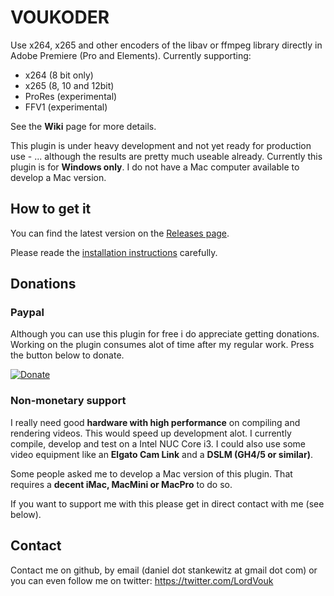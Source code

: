 # VOUKODER
Use x264, x265 and other encoders of the libav or ffmpeg library directly in Adobe Premiere (Pro and Elements). Currently supporting:
- x264 (8 bit only)
- x265 (8, 10 and 12bit)
- ProRes (experimental)
- FFV1 (experimental)

See the **Wiki** page for more details.

This plugin is under heavy development and not yet ready for production use - ... although the results are pretty much useable already.
Currently this plugin is for **Windows only**. I do not have a Mac computer available to develop a Mac version.

## How to get it
You can find the latest version on the [Releases page](https://github.com/Vouk/voukoder/releases).

Please reade the [installation instructions](https://github.com/Vouk/voukoder/wiki/Installation-instructions) carefully.

## Donations

### Paypal
Although you can use this plugin for free i do appreciate getting donations. Working on the plugin consumes alot of time after my regular work. Press the button below to donate.

[![Donate](https://www.paypalobjects.com/en_US/i/btn/btn_donate_LG.gif)](https://www.paypal.com/cgi-bin/webscr?cmd=_s-xclick&hosted_button_id=A997BF8PGLGR8)

### Non-monetary support
I really need good **hardware with high performance** on compiling and rendering videos. This would speed up development alot. I currently compile, develop and test on a Intel NUC Core i3. I could also use some video equipment like an **Elgato Cam Link** and a **DSLM (GH4/5 or similar)**. 

Some people asked me to develop a Mac version of this plugin. That requires a **decent iMac, MacMini or MacPro** to do so.

If you want to support me with this please get in direct contact with me (see below).

## Contact ##

Contact me on github, by email (daniel dot stankewitz at gmail dot com) or you can even follow me on twitter: https://twitter.com/LordVouk
